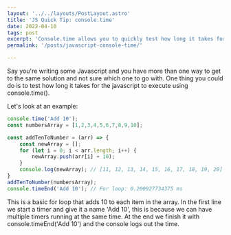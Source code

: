 ```yaml
---
layout: '../../layouts/PostLayout.astro'
title: 'JS Quick Tip: console.time'
date: 2022-04-10
tags: post
excerpt: 'Console.time allows you to quickly test how long it takes for a block of javascript to execute.'
permalink: '/posts/javascript-console-time/'

---
```


Say you're writing some Javascript and you have more than one way to get to the same solution and not sure which one to go with. One thing you could do is to test how long it takes for the javascript to execute using console.time().

Let's look at an example:

```js
console.time('Add 10');
const numbersArray = [1,2,3,4,5,6,7,8,9,10];

const addTenToNumber = (arr) => {
    const newArray = [];
    for (let i = 0; i < arr.length; i++) {
        newArray.push(arr[i] + 10);
    }
    console.log(newArray); // [11, 12, 13, 14, 15, 16, 17, 18, 19, 20]
}
addTenToNumber(numbersArray);
console.timeEnd('Add 10'); // For loop: 0.200927734375 ms
```

This is a basic for loop that adds 10 to each item in the array. In the first line we start a timer and give it a name 'Add 10', this is because we can have multiple timers running at the same time. At the end we finish it with console.timeEnd('Add 10') and the console logs out the time.